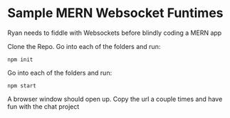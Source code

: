 # Sample MERN Websocket Funtimes

Ryan needs to fiddle with Websockets before blindly coding a MERN app

Clone the Repo. Go into each of the folders and run:
```shell
npm init
```
Go into each of the folders and run:
```shell
npm start
```
A browser window should open up. Copy the url a couple times and have fun with the
chat project